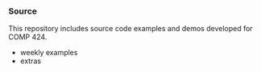 ### Source

This repository includes source code examples and demos developed for COMP 424.

* weekly examples
* extras
